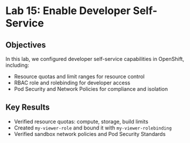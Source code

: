 # Lab 15: Enable Developer Self-Service

## Objectives
In this lab, we configured developer self-service capabilities in OpenShift, including:
- Resource quotas and limit ranges for resource control
- RBAC role and rolebinding for developer access
- Pod Security and Network Policies for compliance and isolation

## Key Results
- Verified resource quotas: compute, storage, build limits
- Created `my-viewer-role` and bound it with `my-viewer-rolebinding`
- Verified sandbox network policies and Pod Security Standards

